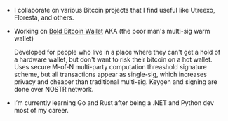 
- I collaborate on various Bitcoin projects that I find useful like Utreexo, Floresta, and others.
- Working on <a href="https://github.com/BoldBitcoinWallet/BBMTLib" target="_blank">Bold Bitcoin Wallet</a> AKA (the poor man's multi-sig warm wallet)
  
  Developed for people who live in a place where they can't get a hold of a hardware wallet, but don't want to risk their bitcoin on a hot wallet.
  Uses secure M-of-N multi-party computation threashold signature scheme, but all transactions appear as single-sig, which increases privacy and cheaper than traditional multi-sig.
  Keygen and signing are done over NOSTR network.

- I’m currently learning Go and Rust after being a .NET and Python dev most of my career.

